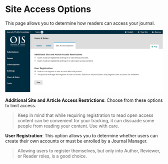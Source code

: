 # Site Access Options

This page allows you to determine how readers can access your journal.

![](/assets/learning-ojs3.1-jm-users-siteoptions.PNG)

**Additional Site and Article Access Restrictions**: Choose from these options to limit access. 

> Keep in mind that while requiring registration to read open access content can be convenient for your tracking, it can dissuade some people from reading your content. Use with care.

**User Registration**: This option allows you to determine whether users can create their own accounts or must be enrolled by a Journal Manager.

> Allowing users to register themselves, but only into Author, Reviewer, or Reader roles, is a good choice.



